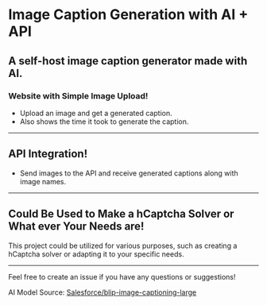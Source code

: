 # Image Caption Generation with AI + API

## A self-host image caption generator made with AI.

### Website with Simple Image Upload!
- Upload an image and get a generated caption.
- Also shows the time it took to generate the caption.

---

## API Integration!
- Send images to the API and receive generated captions along with image names.

---

## Could Be Used to Make a hCaptcha Solver or What ever Your Needs are!
This project could be utilized for various purposes, such as creating a hCaptcha solver or adapting it to your specific needs.

---

Feel free to create an issue if you have any questions or suggestions!

AI Model Source: [Salesforce/blip-image-captioning-large](https://huggingface.co/Salesforce/blip-image-captioning-large)
